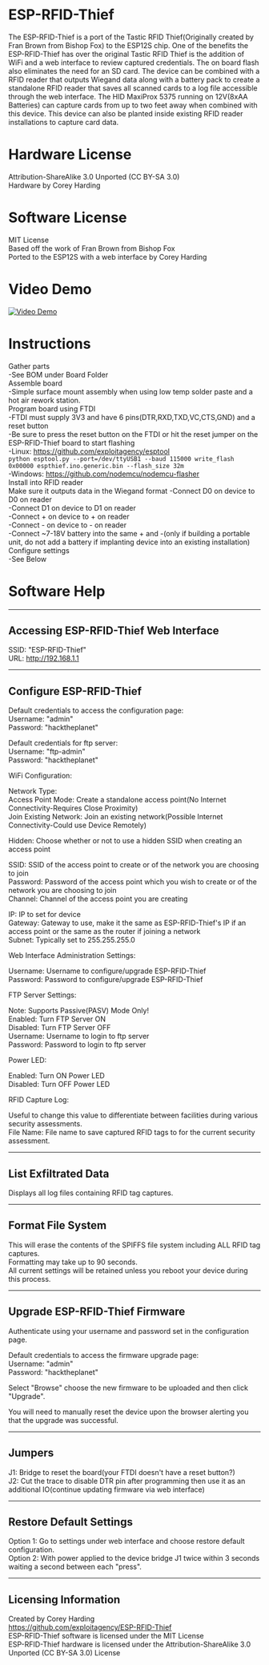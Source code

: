 # ESP-RFID-Thief
The ESP-RFID-Thief is a port of the Tastic RFID Thief(Originally created by Fran Brown from Bishop Fox) to the ESP12S chip. One of the benefits the ESP-RFID-Thief has over the original Tastic RFID Thief is the addition of WiFi and a web interface to review captured credentials. The on board flash also eliminates the need for an SD card. The device can be combined with a RFID reader that outputs Wiegand data along with a battery pack to create a standalone RFID reader that saves all scanned cards to a log file accessible through the web interface.  The HID MaxiProx 5375 running on 12V(8xAA Batteries) can capture cards from up to two feet away when combined with this device. This device can also be planted inside existing RFID reader installations to capture card data.  
# Hardware License
Attribution-ShareAlike 3.0 Unported (CC BY-SA 3.0)  
Hardware by Corey Harding  
# Software License
MIT License  
Based off the work of Fran Brown from Bishop Fox  
Ported to the ESP12S with a web interface by Corey Harding  
# Video Demo   
[![Video Demo](https://raw.githubusercontent.com/exploitagency/ESP-RFID-Thief/master/Images/Assembled.jpg)](https://www.youtube.com/embed/waJEOq1VhRw)  
# Instructions  
Gather parts  
-See BOM under Board Folder  
Assemble board  
-Simple surface mount assembly when using low temp solder paste and a hot air rework station.  
Program board using FTDI  
-FTDI must supply 3V3 and have 6 pins(DTR,RXD,TXD,VC,CTS,GND) and a reset button  
-Be sure to press the reset button on the FTDI or hit the reset jumper on the ESP-RFID-Thief board to start flashing  
-Linux: https://github.com/exploitagency/esptool  
`python esptool.py --port=/dev/ttyUSB1 --baud 115000 write_flash 0x00000 espthief.ino.generic.bin --flash_size 32m`  
-Windows: https://github.com/nodemcu/nodemcu-flasher  
Install into RFID reader  
Make sure it outputs data in the Wiegand format
-Connect D0 on device to D0 on reader  
-Connect D1 on device to D1 on reader  
-Connect + on device to + on reader  
-Connect - on device to - on reader  
-Connect ~7-18V battery into the same + and -(only if building a portable unit, do not add a battery if implanting device into an existing installation)  
Configure settings  
-See Below  
  
# Software Help    
-----  
Accessing ESP-RFID-Thief Web Interface  
-----  
  
SSID: "ESP-RFID-Thief"  
URL:  http://192.168.1.1  
  
-----  
Configure ESP-RFID-Thief  
-----  
  
Default credentials to access the configuration page:  
Username: "admin"  
Password: "hacktheplanet"  
  
Default credentials for ftp server:  
Username: "ftp-admin"  
Password: "hacktheplanet"  
  
WiFi Configuration:  
  
Network Type:  
Access Point Mode: Create a standalone access point(No Internet Connectivity-Requires Close Proximity)  
Join Existing Network: Join an existing network(Possible Internet Connectivity-Could use Device Remotely)  
  
Hidden: Choose whether or not to use a hidden SSID when creating an access point  
  
SSID: SSID of the access point to create or of the network you are choosing to join  
Password: Password of the access point which you wish to create or of the network you are choosing to join  
Channel: Channel of the access point you are creating  
  
IP: IP to set for device  
Gateway: Gateway to use, make it the same as ESP-RFID-Thief's IP if an access point or the same as the router if joining a network  
Subnet: Typically set to 255.255.255.0  
  
Web Interface Administration Settings:  
  
Username: Username to configure/upgrade ESP-RFID-Thief  
Password: Password to configure/upgrade ESP-RFID-Thief  
  
FTP Server Settings:  
  
Note: Supports Passive(PASV) Mode Only!  
Enabled: Turn FTP Server ON  
Disabled: Turn FTP Server OFF  
Username: Username to login to ftp server  
Password: Password to login to ftp server  
  
Power LED:  
  
Enabled: Turn ON Power LED  
Disabled: Turn OFF Power LED  
  
RFID Capture Log:  
  
Useful to change this value to differentiate between facilities during various security assessments.  
File Name: File name to save captured RFID tags to for the current security assessment.  
  
-----  
List Exfiltrated Data  
-----  
  
Displays all log files containing RFID tag captures.  
  
-----  
Format File System  
-----  
  
This will erase the contents of the SPIFFS file system including ALL RFID tag captures.  
Formatting may take up to 90 seconds.  
All current settings will be retained unless you reboot your device during this process.  
  
-----  
Upgrade ESP-RFID-Thief Firmware  
-----  
  
Authenticate using your username and password set in the configuration page.  
  
Default credentials to access the firmware upgrade page:  
Username: "admin"  
Password: "hacktheplanet"  
  
Select "Browse" choose the new firmware to be uploaded and then click "Upgrade".  
  
You will need to manually reset the device upon the browser alerting you that the upgrade was successful.  
  
-----  
Jumpers  
-----  
J1: Bridge to reset the board(your FTDI doesn't have a reset button?)  
J2: Cut the trace to disable DTR pin after programming then use it as an additional IO(continue updating firmware via web interface)  
  
-----  
Restore Default Settings  
-----  
Option 1: Go to settings under web interface and choose restore default configuration.  
Option 2: With power applied to the device bridge J1 twice within 3 seconds waiting a second between each "press".  
  
-----  
Licensing Information  
-----  
  
Created by Corey Harding  
https://github.com/exploitagency/ESP-RFID-Thief  
ESP-RFID-Thief software is licensed under the MIT License  
ESP-RFID-Thief hardware is licensed under the Attribution-ShareAlike 3.0 Unported (CC BY-SA 3.0) License  